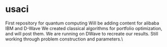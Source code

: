 # usaci
First repository for quantum computing
Will be adding content for alibaba IBM and D-Wave
We created classical algorithms for portfolio optimization, and will post them.
We are running on DWave to recreate our results.  Still working through problem construction and parameters.\
